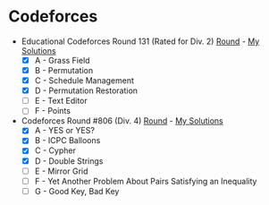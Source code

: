 # Codeforces

- Educational Codeforces Round 131 (Rated for Div. 2) [Round](https://codeforces.com/contest/1701) - [My Solutions](https://github.com/gergis-k/Codeforces/tree/main/Educational-Round-131-Div2)
  - [x] A - Grass Field
  - [x] B - Permutation
  - [x] C - Schedule Management
  - [x] D - Permutation Restoration
  - [ ] E - Text Editor
  - [ ] F - Points

- Codeforces Round #806 (Div. 4) [Round](https://codeforces.com/contest/1703) - [My Solutions](https://github.com/gergis-k/Codeforces/tree/main/Round-806-Div4)
  - [x] A - YES or YES?
  - [x] B - ICPC Balloons
  - [x] C - Cypher
  - [x] D - Double Strings
  - [ ] E - Mirror Grid
  - [ ] F - Yet Another Problem About Pairs Satisfying an Inequality
  - [ ] G - Good Key, Bad Key
